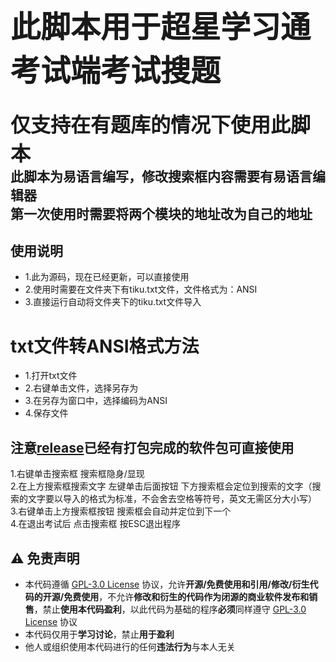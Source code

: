 <font size=7>此脚本用于超星学习通考试端考试搜题</font>
====================
<font size=6>仅支持在有题库的情况下使用此脚本</font></br>
此脚本为易语言编写，修改搜索框内容需要有易语言编辑器</br>
第一次使用时需要将两个模块的地址改为自己的地址</br>
---------------------

## 使用说明
- 1.此为源码，现在已经更新，可以直接使用
- 2.使用时需要在文件夹下有tiku.txt文件，文件格式为：ANSI
- 3.直接运行自动将文件夹下的tiku.txt文件导入
# txt文件转ANSI格式方法
- 1.打开txt文件
- 2.右键单击文件，选择另存为
- 3.在另存为窗口中，选择编码为ANSI
- 4.保存文件
## 注意[release](https://github.com/SJYssr/Cx_EXAM/releases/tag/V1.0.0)已经有打包完成的软件包可直接使用

1.右键单击搜索框  搜索框隐身/显现</br>
2.在上方搜索框搜索文字 左键单击后面按钮 下方搜索框会定位到搜索的文字（搜索的文字要以导入的格式为标准，不会舍去空格等符号，英文无需区分大小写）</br>
3.右键单击上方搜索框按钮  搜索框会自动并定位到下一个</br>
4.在退出考试后 点击搜索框 按ESC退出程序

## :warning: 免责声明
- 本代码遵循 [GPL-3.0 License](https://github.com/SJYssr/Cx_EXAM/blob/main/LICENSE) 协议，允许**开源/免费使用和引用/修改/衍生代码的开源/免费使用**，不允许**修改和衍生的代码作为闭源的商业软件发布和销售**，禁止**使用本代码盈利**，以此代码为基础的程序**必须**同样遵守 [GPL-3.0 License](https://github.com/SJYssr/Cx_EXAM/blob/main/LICENSE) 协议
- 本代码仅用于**学习讨论**，禁止**用于盈利**
- 他人或组织使用本代码进行的任何**违法行为**与本人无关